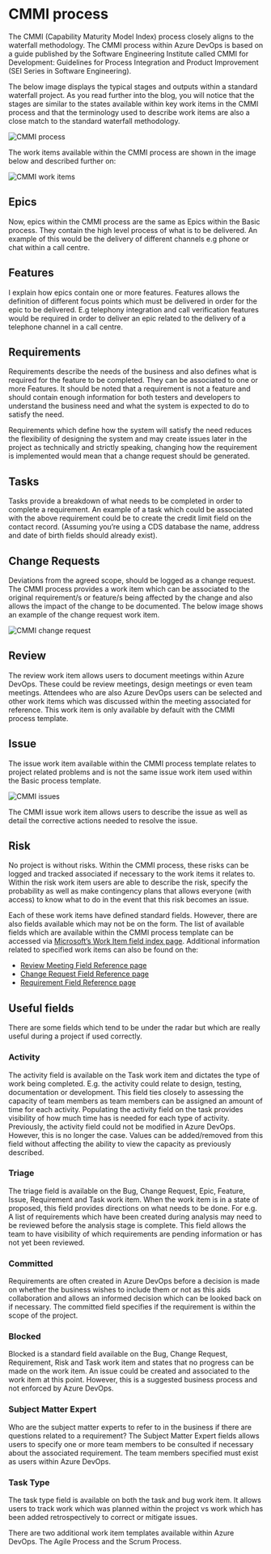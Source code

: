 # CMMI process

The CMMI (Capability Maturity Model Index) process closely aligns to the waterfall methodology. The CMMI process within Azure DevOps is based on a guide published by the Software Engineering Institute called CMMI for Development: Guidelines for Process Integration and Product Improvement (SEI Series in Software Engineering).

The below image displays the typical stages and outputs within a standard waterfall project. As you read further into the blog, you will notice that the stages are similar to the states available within key work items in the CMMI process and that the terminology used to describe work items are also a close match to the standard waterfall methodology.

![CMMI process](../../images/azuredevops-cmmi.png)

The work items available within the CMMI process are shown in the image below and described further on:

![CMMI work items](../../images/azuredevops-cmmi-workitems.png)

## Epics

Now, epics within the CMMI process are the same as Epics within the Basic process. They contain the high level process of what is to be delivered. An example of this would be the delivery of different channels e.g phone or chat within a call centre.

## Features

I explain how epics contain one or more features. Features allows the definition of different focus points which must be delivered in order for the epic to be delivered. E.g telephony integration and call verification features would be required in order to deliver an epic related to the delivery of a telephone channel in a call centre.

## Requirements

Requirements describe the needs of the business and also defines what is required for the feature to be completed. They can be associated to one or more Features. It should be noted that a requirement is not a feature and should contain enough information for both testers and developers to understand the business need and what the system is expected to do to satisfy the need.

Requirements which define how the system will satisfy the need reduces the flexibility of designing the system and may create issues later in the project as technically and strictly speaking, changing how the requirement is implemented would mean that a change request should be generated.

## Tasks

Tasks provide a breakdown of what needs to be completed in order to complete a requirement. An example of a task which could be associated with the above requirement could be to create the credit limit field on the contact record. (Assuming you’re using a CDS database the name, address and date of birth fields should already exist).

## Change Requests

Deviations from the agreed scope, should be logged as a change request. The CMMI process provides a work item which can be associated to the original requirement/s or feature/s being affected by the change and also allows the impact of the change to be documented. The below image shows an example of the change request work item.

![CMMI change request](../../images/azuredevops-cmmi-change-request.png)

## Review

The review work item allows users to document meetings within Azure DevOps. These could be review meetings, design meetings or even team meetings. Attendees who are also Azure DevOps users can be selected and other work items which was discussed within the meeting associated for reference. This work item is only available by default with the CMMI process template.

## Issue

The issue work item available within the CMMI process template relates to project related problems and is not the same issue work item used within the Basic process template.

![CMMI issues](../../images/azuredevops-cmmi-issue.png)

The CMMI issue work item allows users to describe the issue as well as detail the corrective actions needed to resolve the issue.

## Risk

No project is without risks. Within the CMMI process, these risks can be logged and tracked associated if necessary to the work items it relates to. Within the risk work item users are able to describe the risk, specify the probability as well as make contingency plans that allows everyone (with access) to know what to do in the event that this risk becomes an issue.

Each of these work items have defined standard fields. However, there are also fields available which may not be on the form. The list of available fields which are available within the CMMI process template can be accessed via [Microsoft’s Work Item field index page](https://docs.microsoft.com/en-us/azure/devops/boards/work-items/guidance/work-item-field?view=azure-devops). Additional information related to specified work items can also be found on the:

- [Review Meeting Field Reference page](https://docs.microsoft.com/en-us/azure/devops/boards/work-items/guidance/cmmi/guidance-review-meeting-field-reference-cmmi?view=azure-devops)
- [Change Request Field Reference page](https://docs.microsoft.com/en-us/azure/devops/boards/work-items/guidance/cmmi/guidance-change-request-field-reference-cmmi?view=azure-devops)
- [Requirement Field Reference page](https://docs.microsoft.com/en-us/azure/devops/boards/work-items/guidance/cmmi/guidance-requirements-field-reference-cmmi?view=azure-devops)

## Useful fields

There are some fields which tend to be under the radar but which are really useful during a project if used correctly.

### Activity

The activity field is available on the Task work item and dictates the type of work being completed. E.g. the activity could relate to design, testing, documentation or development. This field ties closely to assessing the capacity of team members as team members can be assigned an amount of time for each activity. Populating the activity field on the task provides visibility of how much time has is needed for each type of activity. Previously, the activity field could not be modified in Azure DevOps. However, this is no longer the case. Values can be added/removed from this field without affecting the ability to view the capacity as previously described.

### Triage

The triage field is available on the Bug, Change Request, Epic, Feature, Issue, Requirement and Task work item. When the work item is in a state of proposed, this field provides directions on what needs to be done. For e.g. A list of requirements which have been created during analysis may need to be reviewed before the analysis stage is complete. This field allows the team to have visibility of which requirements are pending information or has not yet been reviewed.

### Committed

Requirements are often created in Azure DevOps before a decision is made on whether the business wishes to include them or not as this aids collaboration and allows an informed decision which can be looked back on if necessary. The committed field specifies if the requirement is within the scope of the project.

### Blocked

Blocked is a standard field available on the Bug, Change Request, Requirement, Risk and Task work item and states that no progress can be made on the work item. An issue could be created and associated to the work item at this point. However, this is a suggested business process and not enforced by Azure DevOps.

### Subject Matter Expert

Who are the subject matter experts to refer to in the business if there are questions related to a requirement? The Subject Matter Expert fields allows users to specify one or more team members to be consulted if necessary about the associated requirement. The team members specified must exist as users within Azure DevOps.

### Task Type

The task type field is available on both the task and bug work item. It allows users to track work which was planned within the project vs work which has been added retrospectively to correct or mitigate issues.

There are two additional work item templates available within Azure DevOps. The Agile Process and the Scrum Process.
